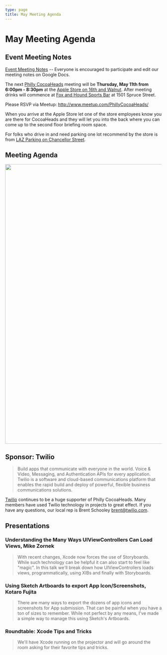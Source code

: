 ```yaml
---
type: page
title: May Meeting Agenda
---
```


# May Meeting Agenda

## Event Meeting Notes

[Event Meeting Notes](https://docs.google.com/document/d/1afXqyRHlYSYsUcBDG8oyrjBAqvi3TiLUXaSpxGEd30g/edit?usp=sharing) -- Everyone is encouraged to participate and edit our meeting notes on Google Docs.

The next [Philly CocoaHeads][PC] meeting will be **Thursday, May 11th from 6:00pm - 8:30pm** at the [Apple Store on 16th and Walnut][Apple]. After meeting drinks will commence at [Fox and Hound Sports Bar][FOX] at 1501 Spruce Street.

[PC]:http://phillycocoa.org
[Apple]:http://www.apple.com/retail/walnutstreet/
[FOX]: http://www.foxandhound.com/locations/philadelphia/

Please RSVP via Meetup: <http://www.meetup.com/PhillyCocoaHeads/>

When you arrive at the Apple Store let one of the store employees know you are there for CocoaHeads and they will let you into the back where you can come up to the second floor briefing room space.

For folks who drive in and need parking one lot recommend by the store is from [LAZ Parking on Chancellor Street](https://goo.gl/maps/JJ5rFcG1hX72).

## Meeting Agenda

<p><img src="/images/agenda.png" width="900px"/></p>

## Sponsor: Twilio

> Build apps that communicate with everyone in the world. Voice & Video, Messaging, and Authentication APIs for every application. Twilio is a software and cloud-based communications platform that enables the rapid build and deploy of powerful, flexible business communications solutions.

[Twilio](http://www.twilio.com) continues to be a huge supporter of Philly CocoaHeads. Many members have used Twilio technology in projects to great effect. If you have any questions, our local rep is Brent Schooley <brent@twilio.com>.

## Presentations

### Understanding the Many Ways UIViewControllers Can Load Views, Mike Zornek

> With recent changes, Xcode now forces the use of Storyboards. While such technology can be helpful it can also start to feel like "magic". In this talk we'll break down how UIViewControllers loads views, programmatically, using XIBs and finally with Storyboards.

### Using Sketch Artboards to export App Icon/Screenshots, Kotaro Fujita

> There are many ways to export the dozens of app icons and screenshots for App submission. That can be painful when you have a ton of sizes to remember. While not perfect by any means, I've made a simple way to manage this using Sketch's Artboards.

### Roundtable: Xcode Tips and Tricks

> We'll have Xcode running on the projector and will go around the room asking for their favorite tips and tricks.

